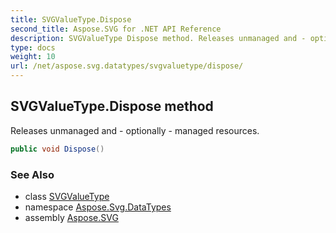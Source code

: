 ```yaml
---
title: SVGValueType.Dispose
second_title: Aspose.SVG for .NET API Reference
description: SVGValueType Dispose method. Releases unmanaged and - optionally - managed resources
type: docs
weight: 10
url: /net/aspose.svg.datatypes/svgvaluetype/dispose/
---
```

## SVGValueType.Dispose method

Releases unmanaged and - optionally - managed resources.

```csharp
public void Dispose()
```

### See Also

* class [SVGValueType](../)
* namespace [Aspose.Svg.DataTypes](../../../aspose.svg.datatypes/)
* assembly [Aspose.SVG](../../../)
